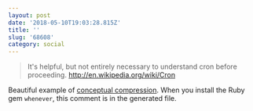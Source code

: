 ```yaml
---
layout: post
date: '2018-05-10T19:03:28.815Z'
title: ''
slug: '68608'
category: social
---
```

> It's helpful, but not entirely necessary to understand cron before proceeding.
> http://en.wikipedia.org/wiki/Cron

Beautiful example of [conceptual compression](https://m.signalvnoise.com/conceptual-compression-means-beginners-dont-need-to-know-sql-hallelujah-661c1eaed983). When you install the Ruby gem `whenever`, this comment is in the generated file.
